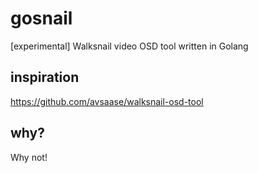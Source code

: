 # gosnail
[experimental] Walksnail video OSD tool written in Golang

## inspiration 
https://github.com/avsaase/walksnail-osd-tool

## why?
Why not!
